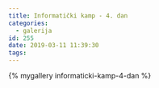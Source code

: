 ```yaml
---
title: Informatički kamp - 4. dan
categories:
  - galerija
id: 255
date: 2019-03-11 11:39:30
tags:
---
```


{% mygallery informaticki-kamp-4-dan %}